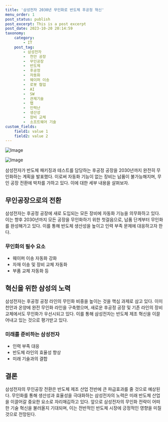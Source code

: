 ```yaml
---
title: '삼성전자 2030년 무인화로 반도체 후공정 혁신'
menu_order: 1
post_status: publish
post_excerpt: This is a post excerpt
post_date: 2023-10-20 20:14:59
taxonomy:
    category:
        - IT
    post_tag:
        - 삼성전자
        -  천안 공장
        -  무인공장
        -  반도체
        -  후공정
        -  자동화
        -  웨이퍼 이송
        -  로봇 협업
        -  AI
        -  SW
        -  관제기술
        -  팹
        -  인력난
        -  생산성
        -  장비 교체
        -  소프트웨어 기술
custom_fields:
    field1: value 1
    field2: value 2
---
```


![Image](https://imgnews.pstatic.net/image/030/2024/02/06/0003179378_001_20240206184710068.png?type=w647)

![Image](https://imgnews.pstatic.net/image/030/2024/02/06/0003179378_002_20240206184710185.jpg?type=w647)


삼성전자가 반도체 패키징과 테스트를 담당하는 후공정 공장을 2030년까지 완전히 무인화하는 계획을 발표했다. 이로써 자동화 기능이 없는 장비는 납품이 불가능해지며, 무인 공장 전환에 박차를 가하고 있다. 이에 대한 세부 내용을 살펴보자.

## 무인공장으로의 전환
삼성전자는 후공정 공장에 새로 도입되는 모든 장비에 자동화 기능을 의무화하고 있다. 이는 향후 2030년까지 모든 공장을 무인화하기 위한 첫걸음으로, 납품 단계부터 무인화를 완성해가고 있다. 이를 통해 반도체 생산성을 높이고 인력 부족 문제에 대응하고자 한다.

### 무인화의 필수 요소
- 웨이퍼 이송 자동화 강화
- 자재 이송 및 장비 교체 자동화
- 부품 교체 자동화 등

## 혁신을 위한 삼성의 노력
삼성전자는 후공정 공정 라인의 무인화 비중을 높이는 것을 핵심 과제로 삼고 있다. 이미 천안과 온양에 완전 무인화 라인을 구축했으며, 새로운 후공정 공장 및 기존 라인의 장비 교체에서도 무인화가 우선시되고 있다. 이를 통해 삼성전자는 반도체 제조 혁신을 이끌어내고 있는 것으로 평가받고 있다.

### 미래를 준비하는 삼성전자
- 인력 부족 대응
- 반도체 라인의 효율성 향상
- 미래 기술과의 결합

## 결론
삼성전자의 무인공장 전환은 반도체 제조 산업 전반에 큰 파급효과를 줄 것으로 예상된다. 무인화를 통해 생산성과 효율성을 극대화하는 삼성전자의 노력은 미래 반도체 산업을 이끌어갈 중요한 요소로 자리매김하고 있다. 앞으로 삼성전자의 무인화 전략이 어떠한 기술 혁신을 불러올지 기대되며, 이는 전반적인 반도체 시장에 긍정적인 영향을 미칠 것으로 전망된다.
